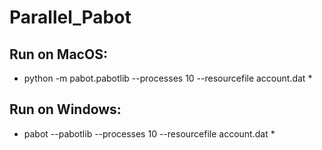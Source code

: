 # Parallel_Pabot

## Run on MacOS:
- python -m pabot.pabotlib --processes 10 --resourcefile account.dat *
## Run on Windows:
- pabot --pabotlib --processes 10 --resourcefile account.dat *
